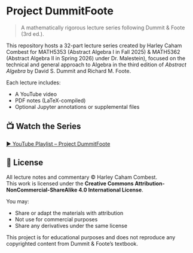 
# Project DummitFoote

> A  mathematically rigorous lecture series following Dummit & Foote (3rd ed.).

This repository hosts a 32-part lecture series created by Harley Caham Combest for MATH5353 (Abstract Algebra I in Fall 2025) & MATH5362 (Abstract Algebra II in Spring 2026) under Dr. Malestein), focused on the technical and general approach to Algebra in the third edition of *Abstract Algebra* by David S. Dummit and Richard M. Foote.

Each lecture includes:
- A YouTube video
- PDF notes (LaTeX-compiled)
- Optional Jupyter annotations or supplemental files

## 📺 Watch the Series

[▶️ YouTube Playlist – Project DummitFoote](https://www.youtube.com/playlist?list=PL0KmvrFqDNutFdj0traFl1niPkI_twLU1)

## 📜 License

All lecture notes and commentary © Harley Caham Combest.  
This work is licensed under the **Creative Commons Attribution-NonCommercial-ShareAlike 4.0 International License**.

You may:
- Share or adapt the materials with attribution
- Not use for commercial purposes
- Share any derivatives under the same license

This project is for educational purposes and does not reproduce any copyrighted content from Dummit & Foote’s textbook.
